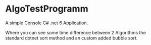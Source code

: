 # AlgoTestProgramm
 
A simple Console C# .net 6 Application.

Where you can see some time difference between 2 Algorithms the standard dotnet sort method and an custom added bubble sort.
